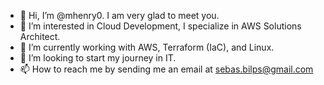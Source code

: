 - 👋 Hi, I’m @mhenry0. I am very glad to meet you.
- 👀 I’m interested in Cloud Development, I specialize in AWS Solutions Architect. 
- 🌱 I’m currently working with AWS, Terraform (IaC), and Linux.
- 💞️ I’m looking to start my journey in IT. 
- 📫 How to reach me by sending me an email at sebas.bilps@gmail.com

<!---
mhenry0/mhenry0 is a ✨ special ✨ repository because its `README.md` (this file) appears on your GitHub profile.
You can click the Preview link to take a look at your changes.
--->
